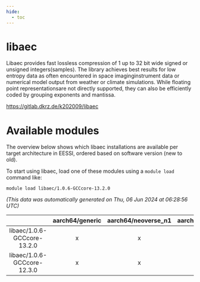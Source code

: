 ```yaml
---
hide:
  - toc
---
```


libaec
======


Libaec provides fast lossless compression of 1 up to 32 bit wide signed or unsigned integers(samples). The library achieves best results for low entropy data as often encountered in space imaginginstrument data or numerical model output from weather or climate simulations. While floating point representationsare not directly supported, they can also be efficiently coded by grouping exponents and mantissa.

https://gitlab.dkrz.de/k202009/libaec
# Available modules


The overview below shows which libaec installations are available per target architecture in EESSI, ordered based on software version (new to old).

To start using libaec, load one of these modules using a `module load` command like:

```shell
module load libaec/1.0.6-GCCcore-13.2.0
```

*(This data was automatically generated on Thu, 06 Jun 2024 at 06:28:56 UTC)*  

| |aarch64/generic|aarch64/neoverse_n1|aarch64/neoverse_v1|x86_64/generic|x86_64/amd/zen2|x86_64/amd/zen3|x86_64/intel/haswell|x86_64/intel/skylake_avx512|
| :---: | :---: | :---: | :---: | :---: | :---: | :---: | :---: | :---: |
|libaec/1.0.6-GCCcore-13.2.0|x|x|x|x|x|x|x|x|
|libaec/1.0.6-GCCcore-12.3.0|x|x|x|x|x|x|x|x|
